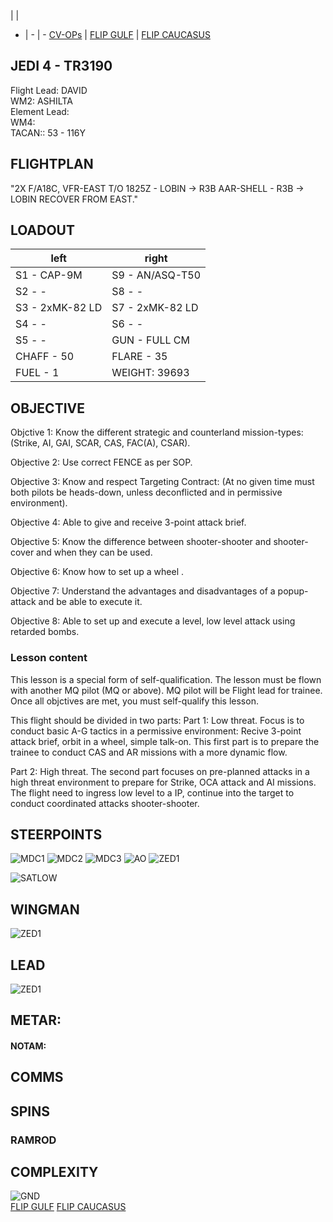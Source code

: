  |  | 
- | - | -
[CV-OPs](/CVOPS/cvops.md) | [FLIP GULF](https://www.dropbox.com/s/sp91zf63rx0esao/FLIP_GULFR2_EC1.pdf?dl=0) | [FLIP CAUCASUS](https://www.dropbox.com/s/ppiqy9ba7i8h8op/FLIP_CAUR_EC1.pdf?dl=0)

## JEDI 4 - TR3190

Flight Lead: DAVID  
WM2: ASHILTA  
Element Lead:   
WM4:   
TACAN:: 53 - 116Y  

## FLIGHTPLAN
"2X F/A18C, VFR-EAST T/O 1825Z - LOBIN -> R3B
AAR-SHELL - R3B -> LOBIN
RECOVER FROM EAST."

## LOADOUT

left | right
----- | -----
S1 - CAP-9M | S9 - AN/ASQ-T50
S2 - - | S8 - -
S3 - 2xMK-82 LD | S7 - 2xMK-82 LD
S4 - - | S6 - -
S5 - - | GUN - FULL CM
CHAFF - 50 | FLARE - 35
FUEL - 1 | WEIGHT: 39693


## OBJECTIVE

Objctive 1: Know the different strategic and counterland mission-types:
(Strike, AI, GAI, SCAR, CAS, FAC(A), CSAR).

Objective 2: Use correct FENCE as per SOP.

Objective 3: Know and respect Targeting Contract: 
(At no given time must both pilots be heads-down, unless deconflicted and in permissive environment).

Objective 4: Able to give and receive 3-point attack brief.

Objective 5: Know the difference between shooter-shooter and shooter-cover and when they can be used.

Objective 6: Know how to set up a wheel .

Objective 7: Understand the advantages and disadvantages of a popup-attack and be able to execute it.

Objective 8: Able to set up and execute a level, low level attack using retarded bombs.


### Lesson content
This lesson is a special form of self-qualification.
The lesson must be flown with another MQ pilot (MQ or above). MQ pilot will be Flight lead for trainee.
Once all objctives are met, you must self-qualify this lesson.


This flight should be divided in two parts:
Part 1: Low threat.
Focus is to conduct basic A-G tactics in a permissive environment: Recive 3-point attack brief, orbit in a wheel, simple talk-on. This first part is to prepare the trainee to conduct CAS and AR missions with a more dynamic flow.


Part 2: High threat.
The second part focuses on pre-planned attacks in a high threat environment to prepare for Strike, OCA attack and AI missions. The flight need to ingress low level to a IP, continue into the target to conduct coordinated attacks shooter-shooter.


## STEERPOINTS


![MDC1](MDC10.PNG)
![MDC2](MDC20.PNG)
![MDC3](MDC30.PNG)
![AO](E10.PNG)
![ZED1](ZED_40HADB.PNG)

![SATLOW](SATLOW.PNG)

## WINGMAN
![ZED1](ZED_30LALD.PNG)

## LEAD
![ZED1](ZED_10LALD.PNG)


## METAR: 

#### NOTAM: 



## COMMS

## SPINS

### RAMROD

## COMPLEXITY



![GND](/FLIPS/UGKO_GND.png)  
[FLIP GULF](https://www.dropbox.com/s/sp91zf63rx0esao/FLIP_GULFR2_EC1.pdf?dl=0)
[FLIP CAUCASUS](https://www.dropbox.com/s/ppiqy9ba7i8h8op/FLIP_CAUR_EC1.pdf?dl=0)

